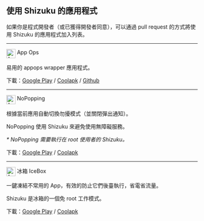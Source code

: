 ## 使用 Shizuku 的應用程式

如果你是程式開發者（或已獲得開發者同意），可以通過 pull request 的方式將使用 Shizuku 的應用程式加入列表。

---

<img src="https://lh3.googleusercontent.com/jmZVmRv9aznINxRTdolwOGkOHmqt6q_ZSVF0zPA-c5ykD7VSg3vyQbz7ow7wBT9LPxPY" title="AppOps" width="24" align="top"/> App Ops

易用的 appops wrapper 應用程式。

下載：[Google Play](https://play.google.com/store/apps/details?id=rikka.appops) / [Coolapk](https://www.coolapk.com/apk/rikka.appops) / [Github](https://github.com/RikkaApps/App-Ops-issue-tracker/releases/tag/files)

---
<img src="https://lh3.googleusercontent.com/WVOkVE75b9rby23ADx509k-X5zADbv_LMQASrzrxySUkPLDGjumqT9vIm0PygYxavZo" title="AppOps" width="24" align="top"/> NoPopping

根據當前應用自動切換勿擾模式（並關閉彈出通知）。

NoPopping 使用 Shizuku 來避免使用無障礙服務。

*\* NoPopping 需要執行在 root 使用者的 Shizuku。*

下載：[Google Play](https://play.google.com/store/apps/details?id=rikka.nopeeking) / [Coolapk](https://coolapk.com/apk/rikka.nopeeking)

---
<img src="https://lh3.googleusercontent.com/zHmsSkhwn5Yz6LA2UtsdPkqfoepRQAKuDCM2UwT2IbSO9oGGtSv0b0dEeXGjdqZJtNg" title="AppOps" width="24" align="top"/> 冰箱 IceBox

一鍵凍結不常用的 App，有效的防止它們後臺執行，省電省流量。

Shizuku 是冰箱的一個免 root 工作模式。

下載：[Google Play](https://play.google.com/store/apps/details?id=com.catchingnow.icebox) / [Coolapk](https://coolapk.com/apk/com.catchingnow.icebox)